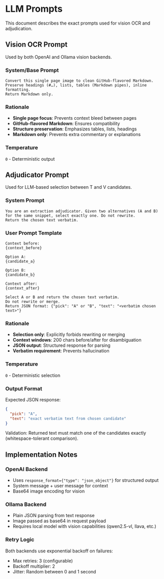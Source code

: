 # LLM Prompts

This document describes the exact prompts used for vision OCR and adjudication.

## Vision OCR Prompt

Used by both OpenAI and Ollama vision backends.

### System/Base Prompt

```
Convert this single page image to clean GitHub-flavored Markdown. 
Preserve headings (#…), lists, tables (Markdown pipes), inline formatting. 
Return Markdown only.
```

### Rationale

- **Single page focus**: Prevents context bleed between pages
- **GitHub-flavored Markdown**: Ensures compatibility
- **Structure preservation**: Emphasizes tables, lists, headings
- **Markdown only**: Prevents extra commentary or explanations

### Temperature

`0` - Deterministic output

## Adjudicator Prompt

Used for LLM-based selection between T and V candidates.

### System Prompt

```
You are an extraction adjudicator. Given two alternatives (A and B) 
for the same snippet, select exactly one. Do not rewrite. 
Return the chosen text verbatim.
```

### User Prompt Template

```
Context before:
{context_before}

Option A:
{candidate_a}

Option B:
{candidate_b}

Context after:
{context_after}

Select A or B and return the chosen text verbatim. 
Do not rewrite or merge. 
Return JSON format: {"pick": "A" or "B", "text": "<verbatim chosen text>"}
```

### Rationale

- **Selection only**: Explicitly forbids rewriting or merging
- **Context windows**: 200 chars before/after for disambiguation
- **JSON output**: Structured response for parsing
- **Verbatim requirement**: Prevents hallucination

### Temperature

`0` - Deterministic selection

### Output Format

Expected JSON response:

```json
{
  "pick": "A",
  "text": "exact verbatim text from chosen candidate"
}
```

Validation: Returned text must match one of the candidates exactly (whitespace-tolerant comparison).

## Implementation Notes

### OpenAI Backend

- Uses `response_format={"type": "json_object"}` for structured output
- System message + user message for context
- Base64 image encoding for vision

### Ollama Backend

- Plain JSON parsing from text response
- Image passed as base64 in request payload
- Requires local model with vision capabilities (qwen2.5-vl, llava, etc.)

### Retry Logic

Both backends use exponential backoff on failures:

- Max retries: 3 (configurable)
- Backoff multiplier: 2
- Jitter: Random between 0 and 1 second

